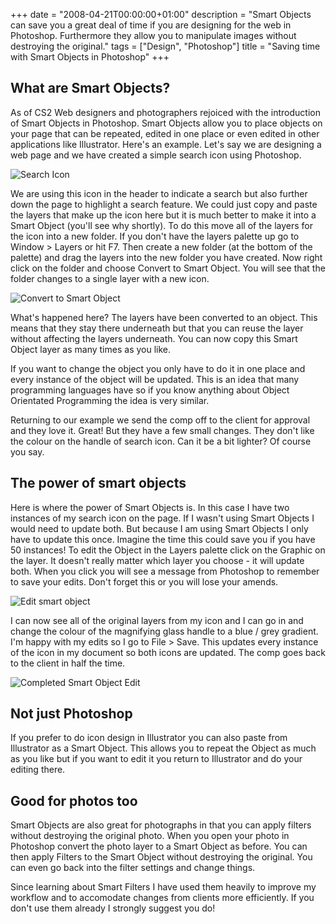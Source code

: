 +++
date = "2008-04-21T00:00:00+01:00"
description = "Smart Objects can save you a great deal of time if you are designing for the web in Photoshop. Furthermore they allow you to manipulate images without destroying the original."
tags = ["Design", "Photoshop"]
title = "Saving time with Smart Objects in Photoshop"
+++

## What are Smart Objects?

As of CS2 Web designers and photographers rejoiced with the introduction of
Smart Objects in Photoshop. Smart Objects allow you to place objects on your
page that can be repeated, edited in one place or even edited in other
applications like Illustrator. Here's an example. Let's say we are designing a
web page and we have created a simple search icon using Photoshop.

![Search Icon][1]

We are using this icon in the header to indicate a search but also further down
the page to highlight a search feature. We could just copy and paste the layers
that make up the icon here but it is much better to make it into a Smart Object
(you'll see why shortly). To do this move all of the layers for the icon into a
new folder. If you don't have the layers palette up go to Window > Layers or hit
F7. Then create a new folder (at the bottom of the palette) and drag the layers
into the new folder you have created. Now right click on the folder and choose
Convert to Smart Object. You will see that the folder changes to a single layer
with a new icon.

![Convert to Smart Object][2]

What's happened here? The layers have been converted to an object. This means
that they stay there underneath but that you can reuse the layer without
affecting the layers underneath. You can now copy this Smart Object layer as
many times as you like.

If you want to change the object you only have to do it in one place and every
instance of the object will be updated. This is an idea that many programming
languages have so if you know anything about Object Orientated Programming the
idea is very similar.

Returning to our example we send the comp off to the client for approval and
they love it. Great! But they have a few small changes. They don't like the
colour on the handle of search icon. Can it be a bit lighter? Of course you say.

## The power of smart objects

Here is where the power of Smart Objects is. In this case I have two instances
of my search icon on the page. If I wasn't using Smart Objects I would need to
update both. But because I am using Smart Objects I only have to update this
once. Imagine the time this could save you if you have 50 instances! To edit the
Object in the Layers palette click on the Graphic on the layer. It doesn't
really matter which layer you choose - it will update both. When you click you
will see a message from Photoshop to remember to save your edits. Don't forget
this or you will lose your amends.

![Edit smart object][3]

I can now see all of the original layers from my icon and I can go in and change
the colour of the magnifying glass handle to a blue / grey gradient. I'm happy
with my edits so I go to File > Save. This updates every instance of the icon in
my document so both icons are updated. The comp goes back to the client in half
the time.

![Completed Smart Object Edit][4]

## Not just Photoshop

If you prefer to do icon design in Illustrator you can also paste from
Illustrator as a Smart Object. This allows you to repeat the Object as much as
you like but if you want to edit it you return to Illustrator and do your
editing there.

## Good for photos too

Smart Objects are also great for photographs in that you can apply filters
without destroying the original photo. When you open your photo in Photoshop
convert the photo layer to a Smart Object as before. You can then apply Filters
to the Smart Object without destroying the original. You can even go back into
the filter settings and change things.

Since learning about Smart Filters I have used them heavily to improve my
workflow and to accomodate changes from clients more efficiently. If you don't
use them already I strongly suggest you do!

[1]: /images/articles/search_icon.webp
[2]: /images/articles/convert_to_smart.webp
[3]: /images/articles/edit_smart_object.webp
[4]: /images/articles/completed_edit.webp
